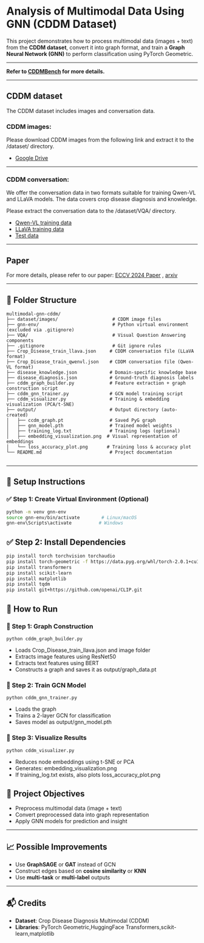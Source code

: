 # Analysis of Multimodal Data Using GNN (CDDM Dataset)

This project demonstrates how to process multimodal data (images + text) from the **CDDM dataset**, convert it into graph format, and train a **Graph Neural Network (GNN)** to perform classification using PyTorch Geometric.

---

**Refer to [CDDMBench](https://github.com/SushAN766/CDDMBench) for more details.**

---
## CDDM dataset
The CDDM dataset includes images and conversation data. 
### CDDM images:
Please download CDDM images from the following link and extract it to the /dataset/ directory.
- [Google Drive](https://drive.google.com/file/d/1kfB3zkittoef4BasOhwvAb8Cb66EPXst/view?usp=sharing)

---

### CDDM conversation:
We offer the conversation data in two formats suitable for training Qwen-VL and LLaVA models. The data covers crop disease diagnosis and knowledge.

Please extract the conversation data to the /dataset/VQA/ directory. 
- [Qwen-VL training data](VQA/Crop_Disease_train_qwenvl.zip)
- [LLaVA training data](VQA/Crop_Disease_train_llava.zip)
- [Test data](VQA/test_dataset.zip)

---

## Paper
For more details, please refer to our paper: [ECCV 2024 Paper](https://www.ecva.net/papers/eccv_2024/papers_ECCV/papers/11606.pdf)  , [arxiv](https://arxiv.org/abs/2503.06973)

--- 

## 📁 Folder Structure
```plaintext
multimodal-gnn-cddm/                   
├── dataset/images/                    # CDDM image files
├── gnn-env/                           # Python virtual environment (excluded via .gitignore)
├── VQA/                               # Visual Question Answering components
├── .gitignore                         # Git ignore rules
├── Crop_Disease_train_llava.json     # CDDM conversation file (LLaVA format)
├── Crop_Disease_train_qwenvl.json    # CDDM conversation file (Qwen-VL format)
├── disease_knowledge.json            # Domain-specific knowledge base
├── disease_diagnosis.json            # Ground-truth diagnosis labels
├── cddm_graph_builder.py             # Feature extraction + graph construction script
├── cddm_gnn_trainer.py               # GCN model training script
├── cddm_visualizer.py                # Training & embedding visualization (PCA/t-SNE)
├── output/                           # Output directory (auto-created)
│   ├── ccdm_graph.pt                 # Saved PyG graph
│   ├── gnn_model.pth                 # Trained model weights
│   ├── training_log.txt              # Training logs (optional)
│   ├── embedding_visualization.png  # Visual representation of embeddings
│   └── loss_accuracy_plot.png       # Training loss & accuracy plot
└── README.md                         # Project documentation


```
---

## 🔧 Setup Instructions

### ✅ Step 1: Create Virtual Environment (Optional)

```bash
python -m venv gnn-env
source gnn-env/bin/activate        # Linux/macOS
gnn-env\Scripts\activate          # Windows
```
## ✅ Step 2: Install Dependencies

```bash
pip install torch torchvision torchaudio
pip install torch-geometric -f https://data.pyg.org/whl/torch-2.0.1+cu117.html  # Replace cu117 if needed
pip install transformers
pip install scikit-learn
pip install matplotlib
pip install tqdm
pip install git+https://github.com/openai/CLIP.git
```

## 🚀 How to Run

### 📌 Step 1: Graph Construction

```shell
python cddm_graph_builder.py
```

- Loads Crop_Disease_train_llava.json and image folder
- Extracts image features using ResNet50
- Extracts text features using BERT
- Constructs a graph and saves it as output/graph_data.pt

### 📌 Step 2: Train GCN Model

```shell
python cddm_gnn_trainer.py
```
- Loads the graph
- Trains a 2-layer GCN for classification
- Saves model as output/gnn_model.pth

### 📌 Step 3: Visualize Results

```shell
python cddm_visualizer.py
```
- Reduces node embeddings using t-SNE or PCA
- Generates: embedding_visualization.png
- If training_log.txt exists, also plots loss_accuracy_plot.png

## 🎯 Project Objectives

- Preprocess multimodal data (image + text)  
- Convert preprocessed data into graph representation  
- Apply GNN models for prediction and insight  

---

## 📈 Possible Improvements

- Use **GraphSAGE** or **GAT** instead of GCN  
- Construct edges based on **cosine similarity** or **KNN**  
- Use **multi-task** or **multi-label** outputs  

---

## 📬 Credits

- **Dataset**: Crop Disease Diagnosis Multimodal (CDDM)  
- **Libraries**: PyTorch Geometric,HuggingFace Transformers,scikit-learn,matplotlib
